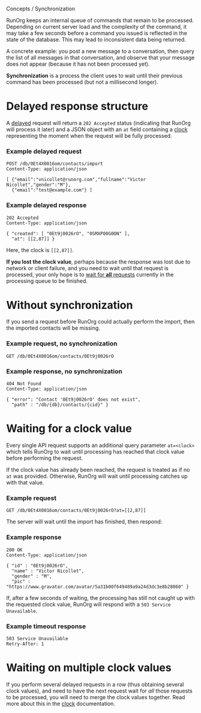Concepts / Synchronization

RunOrg keeps an internal queue of commands that remain to be
processed. Depending on current server load and the complexity of the
command, it may take a few seconds before a command you issued is
reflected in the state of the database. This may lead to inconsistent
data being returned.

A concrete example: you post a new message to a conversation, then
query the list of all messages in that conversation, and observe that
your message does not appear (because it has not been processed yet).

**Synchronization** is a process the client uses to wait until their
previous command has been processed (but not a millisecond longer).

# Delayed response structure

A [delayed](/docs/#/concept/delayed.md) request will return a `202
Accepted` status (indicating that RunOrg will process it later) and a
JSON object with an `at` field containing a
[clock](/docs/#/types/clock.js) representing the moment when the
request will be fully processed.

### Example delayed request
    POST /db/0Et4X0016om/contacts/import
    Content-Type: application/json 
   
    [ {"email":"vnicollet@runorg.com","fullname":"Victor Nicollet","gender":"M"}, 
      {"email":"test@example.com"} ]

### Example delayed response
    202 Accepted
    Content-Type: application/json

    { "created": [ "0Et9j0026rO", "0SMXP00G0ON" ],
      "at": [[2,87]] }

Here, the clock is `[[2,87]]`. 

**If you lost the clock value**, perhaps because the response was lost
due to network or client failure, and you need to wait until that
request is processed, your only hope is to [wait for **all**
requests](/docs/#/db/sync.js) currently in the processing queue to
be finished.

# Without synchronization

If you send a request before RunOrg could actually perform the import, then the
imported contacts will be missing. 

### Example request, no synchronization
    GET /db/0Et4X0016om/contacts/0Et9j0026rO
    
### Example response, no synchronization
    404 Not Found
    Content-Type: application/json

    { "error": "Contact '0Et9j0026rO' does not exist",
      "path" : "/db/{db}/contacts/{cid}" }

# Waiting for a clock value

Every single API request supports an additional query parameter
`at=<clock>` which tells RunOrg to wait until processing has reached
that clock value before performing the request.

If the clock value has already been reached, the request is treated as
if no `at` was provided. Otherwise, RunOrg will wait until processing
catches up with that value.

### Example request
    GET /db/0Et4X0016om/contacts/0Et9j0026rO?at=[[2,87]]
    
The server will wait until the import has finished, then respond: 

### Example response
    200 OK
    Content-Type: application/json

    { "id" : "0Et9j0026rO",
      "name" : "Victor Nicollet",
      "gender" : "M",
      "pic" : "https://www.gravatar.com/avatar/5a31b00f649489a9a24d3dc3e8b28060" }

If, after a few seconds of waiting, the processing has still not caught up with the
requested clock value, RunOrg will respond with a `503 Service Unavailable`.

### Example timeout response
    503 Service Unavailable
    Retry-After: 1

# Waiting on multiple clock values

If you perform several delayed requests in a row (thus obtaining
several clock values), and need to have the next request wait for
_all_ those requests to be processed, you will need to merge the clock
values together. Read more about this in the
[clock](/docs/#/types/clock.js) documentation.